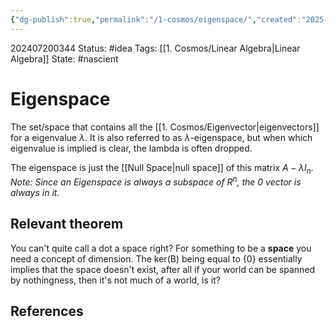 ```yaml
---
{"dg-publish":true,"permalink":"/1-cosmos/eigenspace/","created":"2025-01-22T11:17:14.251-05:00","updated":"2024-08-30T18:14:52.352-04:00"}
---
```


202407200344
Status: #idea
Tags: [[1. Cosmos/Linear Algebra\|Linear Algebra]]
State: #nascient
# Eigenspace
The set/space that contains all the [[1. Cosmos/Eigenvector\|eigenvectors]] for a eigenvalue $\lambda$.
It is also referred to as $\lambda$-eigenspace, but when which eigenvalue is implied is clear, the lambda is often dropped.

The eigenspace is just the [[Null Space\|null space]] of this matrix $A-\lambda I_n$.
*Note: Since an Eigenspace is always a subspace of $R^{n}$, the 0 vector is always in it.*
## Relevant theorem


You can't quite call a dot a space right? For something to be a **space** you need a concept of dimension. The ker(B) being equal to {0} essentially implies that the space doesn't exist, after all if your world can be spanned by nothingness, then it's not much of a world, is it?


## References


